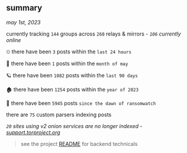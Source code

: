 
## summary
_may 1st, 2023_

currently tracking `144` groups across `260` relays & mirrors - _`106` currently online_

⏲ there have been `3` posts within the `last 24 hours`

🦈 there have been `1` posts within the `month of may`

🪐 there have been `1082` posts within the `last 90 days`

🏚 there have been `1254` posts within the `year of 2023`

🦕 there have been `5945` posts `since the dawn of ransomwatch`

there are `75` custom parsers indexing posts

_`20` sites using v2 onion services are no longer indexed - [support.torproject.org](https://support.torproject.org/onionservices/v2-deprecation/)_

> see the project [README](https://github.com/joshhighet/ransomwatch#ransomwatch--) for backend technicals
